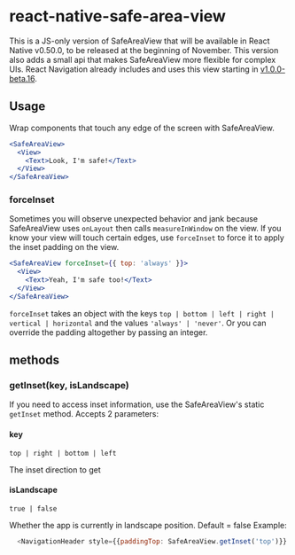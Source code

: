 # react-native-safe-area-view

This is a JS-only version of SafeAreaView that will be available in React Native v0.50.0, to be released at the beginning of November. This version also adds a small api that makes SafeAreaView more flexible for complex UIs. React Navigation already includes and uses this view starting in [v1.0.0-beta.16](https://github.com/react-community/react-navigation/releases/tag/v1.0.0-beta.16).

## Usage

Wrap components that touch any edge of the screen with SafeAreaView. 

```jsx
<SafeAreaView>
  <View>
    <Text>Look, I'm safe!</Text>
  </View>
</SafeAreaView>
```

### forceInset

Sometimes you will observe unexpected behavior and jank because SafeAreaView uses `onLayout` then calls `measureInWindow` on the view. If you know your view will touch certain edges, use `forceInset` to force it to apply the inset padding on the view. 

```jsx
<SafeAreaView forceInset={{ top: 'always' }}>
  <View>
    <Text>Yeah, I'm safe too!</Text>
  </View>
</SafeAreaView>
```

`forceInset` takes an object with the keys `top | bottom | left | right | vertical | horizontal` and the values `'always' | 'never'`. Or you can override the padding altogether by passing an integer.

## methods

### getInset(key, isLandscape)

If you need to access inset information, use the SafeAreaView's static `getInset` method.
Accepts 2 parameters:
#### key
`top | right | bottom | left` 

The inset direction to get
#### isLandscape
`true | false`

Whether the app is currently in landscape position. Default = false
Example:
```javascript
  <NavigationHeader style={{paddingTop: SafeAreaView.getInset('top')}} />
```